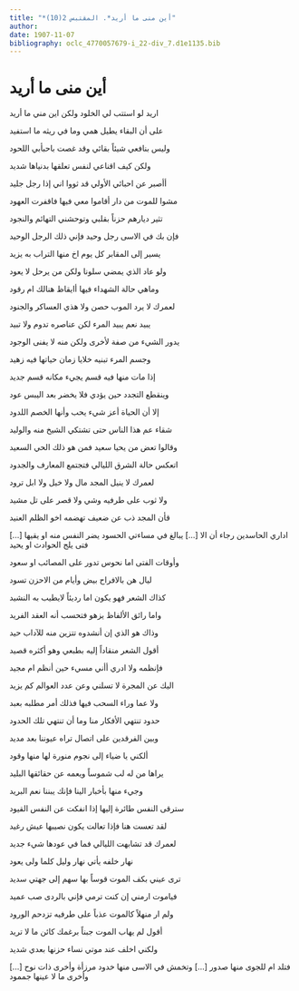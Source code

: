 ```yaml
---
title: "*أين منى ما أريد*. المقتبس 2(10)"
author: 
date: 1907-11-07
bibliography: oclc_4770057679-i_22-div_7.d1e1135.bib
---
```




#  أين منى ما أريد 


 اريد لو استتب لي الخلود   ولكن اين مني ما أريد  

 على أن البقاء يطيل همي   وما في ريثه ما استفيد  

 وليس بنافعي شيئاً بقائي   وقد غصت باحبأبي اللحود  

 ولكن كيف اقناعي لنفس   تعلقها بدنياها شديد  

 أأصبر عن احبائي الأولي قد   ثووا اني إذا رجل جليد  

 مشوا للموت من دار أقاموا   معي فيها فاقفرت العهود  

 تثير ديارهم حزناً بقلبي   وتوحشني التهائم والنجود  

 فإن بك في الاسى رجل وحيد   فإني ذلك الرجل الوحيد  

 يسير إلى المقابر كل يوم   اخ منها التراب به يزيد  

 ولو عاد الذي يمضي سلونا   ولكن من يرحل لا يعود  

 وماهي حالة الشهداء فيها   أايقاظ هنالك ام رقود  

 لعمرك لا يرد الموب حصن   ولا هذي العساكر والجنود   

 يبيد نعم يبيد المرء لكن   عناصره تدوم ولا تبيد  

 يدور الشيء من صفة لأخرى   ولكن منه لا يفنى الوجود  

 وجسم المرء تبنيه خلايا   زمان حياتها فيه زهيد  

 إذا مات منها فيه قسم   يجيء مكانه قسم جديد  

 وينقطع التجدد حين يؤدي   فلا يخضر بعد اليبس عود  

 إلا أن الحياة أعز شيء   يحب وأنها الخصم اللدود  

 شقاء عم هذا الناس حتى   تشتكي الشيخ منه والوليد  

 وقالوا تعض من يحيا سعيد   فمن هو ذلك الحي السعيد  

 اتعكس حالة الشرق الليالي   فتجتمع المعارف والجدود  

 لعمرك لا ينيل المجد مال   ولا خيل ولا ابل ترود  

 ولا ثوب على طرفيه وشي   ولا قصر على تل مشيد  

 قأن المجد ذب عن ضعيف   تهضمه اخو الظلم العنيد  

 اداري الحاسدين رجاء أن الا  [...]  يبالغ في مساءتي الحسود   يضر النفس منه او يقيها  [...]  فتى يلج الحوادث او يحيد 

 وأوقات الفتى اما نحوس   تدور على المصائب او سعود  

 ليال هن بالافراح بيض   وأيام من الاحزن تسود  

 كذاك الشعر فهو يكون اما   رديئاً لايطيب به النشيد  

 واما رائق الألفاظ يزهو   فتحسب أنه العقد الفريد  

 وذاك هو الذي إن أنشدوه   تتزين منه للآداب حيد  

 أقول الشعر منقاداً إليه   بطبعي وهو أكثره قصيد  

 فإنظمه ولا ادري أأني   مسيء حين أنظم ام مجيد  

 اليك عن المجرة لا تسلني   وعن عدد العوالم كم يزيد  

 ولا عما وراء السحب فيها   فذلك أمر مطلبه بعبد  

 حدود تنتهي الأفكار منا   وما أن تنتهي تلك الحدود   

 وبين الفرقدين على اتصال   تراه عيوننا بعد مديد  

 ألكني يا ضياء إلى نجوم   منورة لها منها وقود  

 يراها من له لب شموساً   ويعمه عن حقائقها البليد  

 وجيء منها بأخبار الينا   فإنك يبننا نعم البريد  

 سترقى النفس طائرة إليها   إذا انفكت عن النفس القيود  

 لقد تعست هنا فإذا تعالت   يكون نصيبها عيش رغيد  

 لعمرك قد تشابهت الليالي   فما في عودها شيء جديد  

 نهار خلفه يأتي نهار   وليل كلما ولى يعود  

 ترى عيني بكف الموت قوساً   بها سهم إلى جهتي سديد  

 فياموت ارمني إن كنت ترمي   فإني بالردى صب عميد  

 ولم ار منهلاً كالموت عذباً   على طرفيه تزدحم الورود  

 أقول لم يهاب الموت جبناً   برغمك كائن ما لا تريد  

 ولكني اخلف عند موتي   نساء حزنها بعدي شديد  

 فتلد ام للجوى منها صدور  [...]  وتخمش في الاسى منها خدود   مرزأة وأخرى ذات نوح  [...]  وأخرى ما لا عينها جممود 
